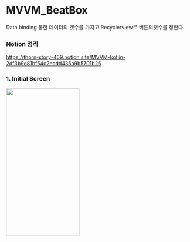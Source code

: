 # MVVM_BeatBox

Data binding 통한 데이터의 갯수를 가지고 Recyclerview로 버튼의갯수를 정한다.


### Notion 정리

https://thorn-story-469.notion.site/MVVM-kotlin-2df3b9e81bf54c2eadd435a9b5701b26


### 1. Initial Screen
<img  src ="https://user-images.githubusercontent.com/91662551/207755835-ae9df4b9-2730-44b0-9900-944e43f07915.png" width="200" height="400">

